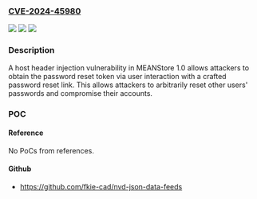 ### [CVE-2024-45980](https://cve.mitre.org/cgi-bin/cvename.cgi?name=CVE-2024-45980)
![](https://img.shields.io/static/v1?label=Product&message=n%2Fa&color=blue)
![](https://img.shields.io/static/v1?label=Version&message=n%2Fa&color=blue)
![](https://img.shields.io/static/v1?label=Vulnerability&message=n%2Fa&color=brighgreen)

### Description

A host header injection vulnerability in MEANStore 1.0 allows attackers to obtain the password reset token via user interaction with a crafted password reset link. This allows attackers to arbitrarily reset other users' passwords and compromise their accounts.

### POC

#### Reference
No PoCs from references.

#### Github
- https://github.com/fkie-cad/nvd-json-data-feeds

